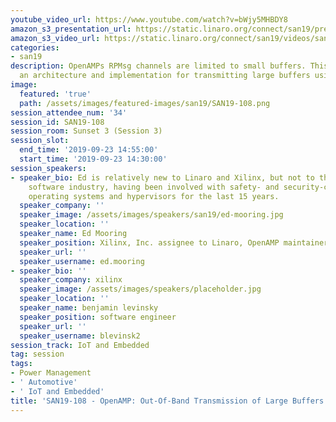 ```yaml
---
youtube_video_url: https://www.youtube.com/watch?v=bWjy5MHBDY8
amazon_s3_presentation_url: https://static.linaro.org/connect/san19/presentations/san19-108.pdf
amazon_s3_video_url: https://static.linaro.org/connect/san19/videos/san19-108.mp4
categories:
- san19
description: OpenAMPs RPMsg channels are limited to small buffers. This talk describes
  an architecture and implementation for transmitting large buffers using RPMsg.
image:
  featured: 'true'
  path: /assets/images/featured-images/san19/SAN19-108.png
session_attendee_num: '34'
session_id: SAN19-108
session_room: Sunset 3 (Session 3)
session_slot:
  end_time: '2019-09-23 14:55:00'
  start_time: '2019-09-23 14:30:00'
session_speakers:
- speaker_bio: Ed is relatively new to Linaro and Xilinx, but not to the embedded
    software industry, having been involved with safety- and security-critical embedded
    operating systems and hypervisors for the last 15 years.
  speaker_company: ''
  speaker_image: /assets/images/speakers/san19/ed-mooring.jpg
  speaker_location: ''
  speaker_name: Ed Mooring
  speaker_position: Xilinx, Inc. assignee to Linaro, OpenAMP maintainer
  speaker_url: ''
  speaker_username: ed.mooring
- speaker_bio: ''
  speaker_company: xilinx
  speaker_image: /assets/images/speakers/placeholder.jpg
  speaker_location: ''
  speaker_name: benjamin levinsky
  speaker_position: software engineer
  speaker_url: ''
  speaker_username: blevinsk2
session_track: IoT and Embedded
tag: session
tags:
- Power Management
- ' Automotive'
- ' IoT and Embedded'
title: 'SAN19-108 - OpenAMP: Out-Of-Band Transmission of Large Buffers'
---
```

